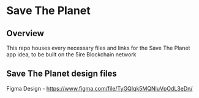 # Save The Planet

## Overview
This repo houses every necessary files and links for the Save The Planet app idea, to be built on the 5ire Blockchain network



## Save The Planet design files
Figma Design - https://www.figma.com/file/TyGQIqk5MQNluVpOdL3eDn/
